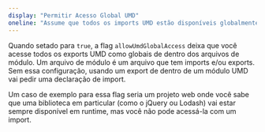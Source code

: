 ```yaml
---
display: "Permitir Acesso Global UMD"
oneline: "Assume que todos os imports UMD estão disponíveis globalmente"
---
```


Quando setado para `true`, a flag `allowUmdGlobalAccess` deixa que você acesse todos os exports UMD como globais de dentro dos arquivos de módulo. Um arquivo de módulo é um arquivo que tem imports e/ou exports. Sem essa configuração, usando um export de dentro de um módulo UMD vai pedir uma declaração de import.

Um caso de exemplo para essa flag seria um projeto web onde você sabe que uma biblioteca em particular (como o jQuery ou Lodash) vai estar sempre disponível em runtime, mas você não pode acessá-la com um import.